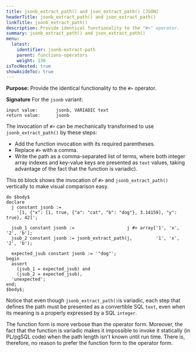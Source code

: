 ```yaml
---
title: jsonb_extract_path() and json_extract_path() [JSON]
headerTitle: jsonb_extract_path() and json_extract_path()
linkTitle: jsonb_extract_path()
description: Provide identical functionality to the "#>" operator.
summary: jsonb_extract_path() and json_extract_path()
menu:
  latest:
    identifier: jsonb-extract-path
    parent: functions-operators
    weight: 130
isTocNested: true
showAsideToc: true
---
```


**Purpose:** Provide the identical functionality to the `#>` operator.

**Signature** For the `jsonb` variant:

```
input value:       jsonb, VARIADIC text
return value:      jsonb
```

The invocation of `#>` can be mechanically transformed to use `jsonb_extract_path()` by these steps:

- Add the function invocation with its required parentheses.
- Replace `#>` with a comma.
- Write the path as a comma-separated list of terms, where both integer array indexes and key-value keys are presented as `text` values, taking advantage of the fact that the function is variadic).

This `DO` block shows the invocation of `#>` and `jsonb_extract_path()` vertically to make visual comparison easy.

```
do $body$
declare
  j constant jsonb :=
    '[1, {"x": [1, true, {"a": "cat", "b": "dog"}, 3.14159], "y": true}, 42]';

  jsub_1 constant jsonb :=                    j #> array['1', 'x', '2', 'b'];
  jsub_2 constant jsonb := jsonb_extract_path(j,         '1', 'x', '2', 'b');

  expected_jsub constant jsonb := '"dog"';
begin
  assert
    (jsub_1 = expected_jsub) and
    (jsub_2 = expected_jsub),
  'unexpected';
end;
$body$;
```

Notice that even though `jsonb_extract_path()`is variadic, each step that defines the path must be presented as a convertible SQL `text`, even when its meaning is a properly expressed by a SQL `integer`.

The function form is more verbose than the operator form. Moreover, the fact that the function is variadic makes it impossible to invoke it statically (in PL/pgSQL code) when the path length isn't known until run time. There is, therefore, no reason to prefer the function form to the operator form.
